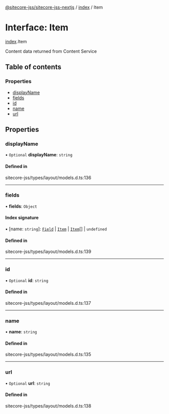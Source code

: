 [@sitecore-jss/sitecore-jss-nextjs](../README.md) / [index](../modules/index.md) / Item

# Interface: Item

[index](../modules/index.md).Item

Content data returned from Content Service

## Table of contents

### Properties

- [displayName](index.Item.md#displayname)
- [fields](index.Item.md#fields)
- [id](index.Item.md#id)
- [name](index.Item.md#name)
- [url](index.Item.md#url)

## Properties

### displayName

• `Optional` **displayName**: `string`

#### Defined in

sitecore-jss/types/layout/models.d.ts:136

___

### fields

• **fields**: `Object`

#### Index signature

▪ [name: `string`]: [`Field`](index.Field.md) \| [`Item`](index.Item.md) \| [`Item`](index.Item.md)[] \| `undefined`

#### Defined in

sitecore-jss/types/layout/models.d.ts:139

___

### id

• `Optional` **id**: `string`

#### Defined in

sitecore-jss/types/layout/models.d.ts:137

___

### name

• **name**: `string`

#### Defined in

sitecore-jss/types/layout/models.d.ts:135

___

### url

• `Optional` **url**: `string`

#### Defined in

sitecore-jss/types/layout/models.d.ts:138
